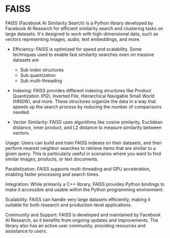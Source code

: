 # FAISS





<!---  ![alt text](https://github.com/vvguard/notes/blob/main/image.png?raw=true)  -->

FAISS (Facebook AI Similarity Search) is a Python library developed by Facebook AI Research for efficient similarity search and clustering tasks on large datasets. It's designed to work with high-dimensional data, such as vectors representing images, audio, text embeddings, and more. 


- Efficiency: FAISS is optimized for speed and scalability. Some techniques used to enable fast similarity searches even on massive datasets are
  - Sub index structures
  - Sub quantization
  - Sub multi-threading




- Indexing: FAISS provides different indexing structures like Product Quantization (PQ), Inverted File, Hierarchical Navigable Small World (HNSW), and more. These structures organize the data in a way that speeds up the search process by reducing the number of comparisons needed.

- Vector Similarity: FAISS uses algorithms like cosine similarity, Euclidean distance, inner product, and L2 distance to measure similarity between vectors.

Usage: Users can build and train FAISS indexes on their datasets, and then perform nearest neighbor searches to retrieve items that are similar to a given query. This is particularly useful in scenarios where you want to find similar images, products, or text documents.

Parallelization: FAISS supports multi-threading and GPU acceleration, enabling faster processing and search times.

Integration: While primarily a C++ library, FAISS provides Python bindings to make it accessible and usable within the Python programming environment.

Scalability: FAISS can handle very large datasets efficiently, making it suitable for both research and production-level applications.

Community and Support: FAISS is developed and maintained by Facebook AI Research, so it benefits from ongoing updates and improvements. The library also has an active user community, providing resources and assistance to users.

